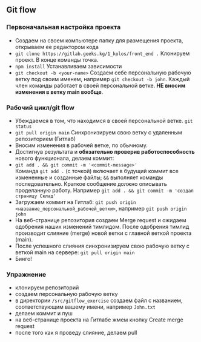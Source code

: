 ## Git flow

### Первоначальная настройка проекта

- Создаем на своем компьютере папку для размещения проекта, открываем ее редактором кода
- `git clone https://gitlab.geeks.kg/1_kolos/front_end .` Клонируем проект. В конце команды точка.
- `npm install` Устанавливаем зависимости
- `git checkout -b <your-name>` Создаем себе персональную рабочую ветку под своим именем, например `git checkout -b john`. Каждый член команды работает в своей персональной ветке. **НЕ вносим изменения в ветку main вообще**.

### Рабочий цикл/git flow

- Убеждаемся в том, что находимся в своей персональной ветке. `git status`
- `git pull origin main` Синхронизируем свою ветку с удаленным репозиторием (Гитлаб)
- Вносим изменения в рабочей ветке, по обычному.
- Достигнув результата и **обязательно проверив работоспособность** нового функционала, делаем коммит:
- `git add . && git commit -m '<commit-message>'`  
  Команда `git add .` (с точкой) включает в будущий коммит все измененные и созданные файлы; `&&` выполняет команды последовательно. Краткое сообщение должно описывать проделанную работу. Например `git add . && git commit -m 'создал страницу Склад'`
- Загружаем коммит на Гитлаб: `git push origin <название_персональной_рабочей_ветки>`, например `git push origin john`
- На веб-странице репозитория создаем Merge request и ожидаем одобрения наших изменений тимлидом. После одобрения тимлид производит слияние (merge) новой ветки с главной веткой проекта (main).
- После успешного слияния синхронизируем свою рабочую ветку с веткой main на сервере:
  `git pull origin main`
- Бинго!

### Упражнение

- клонируем репозиторий
- создаем персональную рабочую ветку
- в директории `/src/gitflow_exercise` создаем файл с названием, соответствующим вашему имени, например `John.txt`
- делаем коммит и пуш
- на веб-странице проекта на Гитлабе жмем кнопку Create merge request
- после того как я проведу слияние, делаем pull
